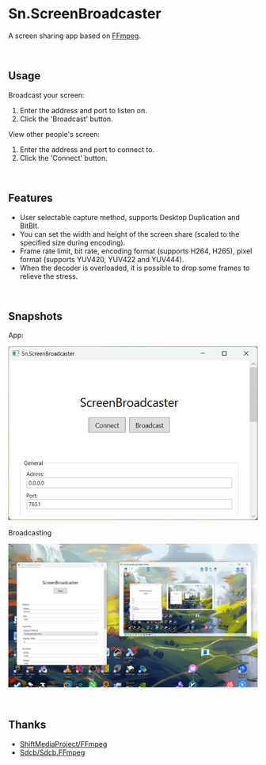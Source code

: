 # Sn.ScreenBroadcaster

A screen sharing app based on [FFmpeg](https://ffmpeg.org/).

<br>


## Usage

Broadcast your screen:

1. Enter the address and port to listen on.
2. Click the 'Broadcast' button.

View other people's screen:

1. Enter the address and port to connect to.
2. Click the 'Connect' button.

<br>


## Features

- User selectable capture method, supports Desktop Duplication and BitBlt.
- You can set the width and height of the screen share (scaled to the specified size during encoding).
- Frame rate limit, bit rate, encoding format (supports H264, H265), pixel format (supports YUV420, YUV422 and YUV444).
- When the decoder is overloaded, it is possible to drop some frames to relieve the stress.

<br>


## Snapshots

App:

![APP](Assets/app1.png)

Broadcasting

![Broadcasting](Assets/broadcasting.png)

<br>

## Thanks

- [ShiftMediaProject/FFmpeg](https://github.com/ShiftMediaProject/FFmpeg/)
- [Sdcb/Sdcb.FFmpeg](https://github.com/sdcb/Sdcb.FFmpeg)